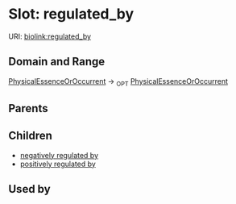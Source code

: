 
# Slot: regulated_by




URI: [biolink:regulated_by](https://w3id.org/biolink/vocab/regulated_by)


## Domain and Range

[PhysicalEssenceOrOccurrent](PhysicalEssenceOrOccurrent.md) ->  <sub>OPT</sub> [PhysicalEssenceOrOccurrent](PhysicalEssenceOrOccurrent.md)

## Parents


## Children

 *  [negatively regulated by](negatively_regulated_by.md)
 *  [positively regulated by](positively_regulated_by.md)

## Used by

